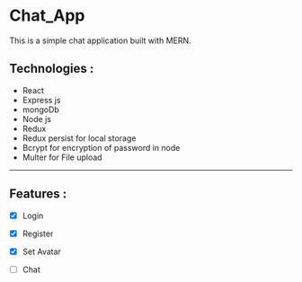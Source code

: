 # Chat_App
This is a simple chat application built with MERN.

## Technologies :
- React
- Express js
- mongoDb
- Node js
- Redux
- Redux persist for local storage
- Bcrypt for encryption of password in node
- Multer for File upload



----

## Features :
- [x] Login
- [x] Register
- [x] Set Avatar
- [ ] Chat

